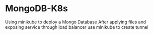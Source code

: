 # MongoDB-K8s
Using minikube to deploy a Mongo Database 
After applying files and exposing service through load balancer use minikube to create tunnel
